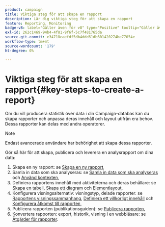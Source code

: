 ```yaml
---
product: campaign
title: Viktiga steg för att skapa en rapport
description: Lär dig viktiga steg för att skapa en rapport
feature: Reporting, Monitoring
badge-v8: label="Gäller även för v8" type="Positive" tooltip="Gäller även Campaign v8"
exl-id: 262c1469-94b4-4f81-9f6f-5c7f481765da
source-git-commit: e34718caefdf5db4ddd61db601420274be77054e
workflow-type: tm+mt
source-wordcount: '179'
ht-degree: 0%

---
```


# Viktiga steg för att skapa en rapport{#key-steps-to-create-a-report}



Om du vill producera statistik över data i din Campaign-databas kan du skapa rapporter och anpassa deras innehåll och layout utifrån era behov. Dessa rapporter kan delas med andra operatorer.

>[!NOTE]
>
>Endast avancerade användare har behörighet att skapa dessa rapporter.

Gör så här för att skapa, publicera och leverera en analysrapport om dina data:

1. Skapa en ny rapport: se [Skapa en ny rapport](../../reporting/using/creating-a-new-report.md),
1. Samla in data som ska analyseras: se [Samla in data som ska analyseras](../../reporting/using/collecting-data-to-analyze.md) och [Använd kontexten](../../reporting/using/using-the-context.md),
1. Definiera rapportens innehåll med aktiviteterna och deras behållare: se [Skapa en tabell](../../reporting/using/creating-a-table.md), [Skapa ett diagram](../../reporting/using/creating-a-chart.md) och [Elementlayout](../../reporting/using/element-layout.md),
1. Konfigurera visningsalternativ: visningstyp, delade rapporter: se [Rapportens visningssammanhang](../../reporting/using/configuring-access-to-the-report.md#report-display-context), [Definiera ett villkorligt innehåll](../../reporting/using/defining-a-conditional-content.md) och [Konfigurera åtkomst till rapporten](../../reporting/using/configuring-access-to-the-report.md),
1. Publicera rapporten (publikationsguiden): se [Publicera rapporten](../../reporting/using/configuring-access-to-the-report.md#publishing-the-report),
1. Konvertera rapporten: export, historik, visning i en webbläsare: se [Åtgärder för rapporter](../../reporting/using/actions-on-reports.md).
